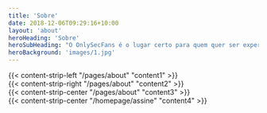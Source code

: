 ```yaml
---
title: 'Sobre'
date: 2018-12-06T09:29:16+10:00
layout: 'about'
heroHeading: 'Sobre'
heroSubHeading: "O OnlySecFans é o lugar certo para quem quer ser expert em cyber segurança. Fazer parte desse grupo é obrigatório se você é:"
heroBackground: 'images/1.jpg'
---
```


<div>
{{< content-strip-left "/pages/about" "content1" >}}
</div>
<div>
{{< content-strip-right "/pages/about" "content2" >}}
</div>
<div>
{{< content-strip-center "/pages/about" "content3" >}}
</div>
<div>
{{< content-strip-center "/homepage/assine" "content4" >}}
</div>

